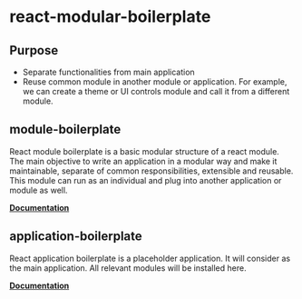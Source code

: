 # react-modular-boilerplate

## **Purpose**

- Separate functionalities from main application
- Reuse common module in another module or application. For example, we can create a theme or UI controls module and call it from a different module.

## **module-boilerplate**
React module boilerplate is a basic modular structure of a react module. The main objective to write an application in a modular way and make it maintainable, separate of common responsibilities, extensible and reusable. This module can run as an individual and plug into another application or module as well.

[**Documentation**](https://github.com/mdrajibul/react-modular-boilerplate/module-boilerplate/README.md) 


## **application-boilerplate**
React application boilerplate is a placeholder application. It will consider as the main application. All relevant modules will be installed here. 

[**Documentation**](https://github.com/mdrajibul/react-modular-boilerplate/application-boilerplate/README.md) 